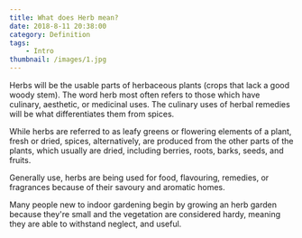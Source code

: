 ```yaml
---
title: What does Herb mean?
date: 2018-8-11 20:38:00
category: Definition
tags:
	- Intro
thumbnail: /images/1.jpg
---
```


Herbs will be the usable parts of herbaceous plants (crops that lack a good woody stem). The word herb most often refers to those which have culinary, aesthetic, or medicinal uses. The culinary uses of herbal remedies will be what differentiates them from spices.

<!-- more -->

While herbs are referred to as leafy greens or flowering elements of a plant, fresh or dried, spices, alternatively, are produced from the other parts of the plants, which usually are dried, including berries, roots, barks, seeds, and fruits.

Generally use, herbs are being used for food, flavouring, remedies, or fragrances because of their savoury and aromatic homes.

Many people new to indoor gardening begin by growing an herb garden because they're small and the vegetation are considered hardy, meaning they are able to withstand neglect, and useful.